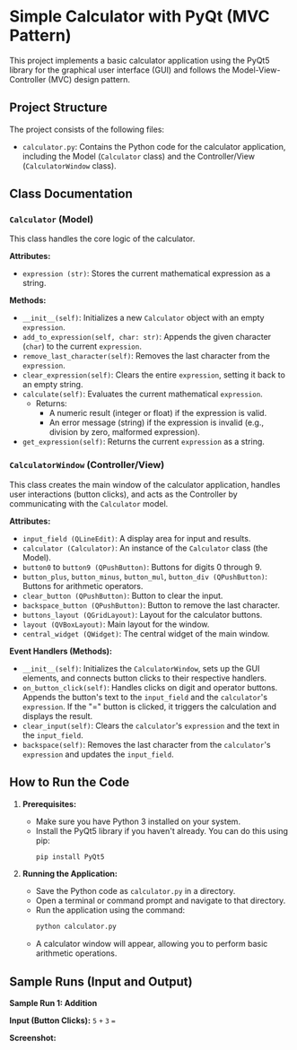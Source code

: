 # Simple Calculator with PyQt (MVC Pattern)

This project implements a basic calculator application using the PyQt5 library for the graphical user interface (GUI) and follows the Model-View-Controller (MVC) design pattern.

## Project Structure

The project consists of the following files:

-   `calculator.py`: Contains the Python code for the calculator application, including the Model (`Calculator` class) and the Controller/View (`CalculatorWindow` class).

## Class Documentation

### `Calculator` (Model)

This class handles the core logic of the calculator.

**Attributes:**

-   `expression (str)`: Stores the current mathematical expression as a string.

**Methods:**

-   `__init__(self)`: Initializes a new `Calculator` object with an empty `expression`.
-   `add_to_expression(self, char: str)`: Appends the given character (`char`) to the current `expression`.
-   `remove_last_character(self)`: Removes the last character from the `expression`.
-   `clear_expression(self)`: Clears the entire `expression`, setting it back to an empty string.
-   `calculate(self)`: Evaluates the current mathematical `expression`.
    -   Returns:
        -   A numeric result (integer or float) if the expression is valid.
        -   An error message (string) if the expression is invalid (e.g., division by zero, malformed expression).
-   `get_expression(self)`: Returns the current `expression` as a string.

### `CalculatorWindow` (Controller/View)

This class creates the main window of the calculator application, handles user interactions (button clicks), and acts as the Controller by communicating with the `Calculator` model.

**Attributes:**

-   `input_field (QLineEdit)`: A display area for input and results.
-   `calculator (Calculator)`: An instance of the `Calculator` class (the Model).
-   `button0` to `button9 (QPushButton)`: Buttons for digits 0 through 9.
-   `button_plus`, `button_minus`, `button_mul`, `button_div (QPushButton)`: Buttons for arithmetic operators.
-   `clear_button (QPushButton)`: Button to clear the input.
-   `backspace_button (QPushButton)`: Button to remove the last character.
-   `buttons_layout (QGridLayout)`: Layout for the calculator buttons.
-   `layout (QVBoxLayout)`: Main layout for the window.
-   `central_widget (QWidget)`: The central widget of the main window.

**Event Handlers (Methods):**

-   `__init__(self)`: Initializes the `CalculatorWindow`, sets up the GUI elements, and connects button clicks to their respective handlers.
-   `on_button_click(self)`: Handles clicks on digit and operator buttons. Appends the button's text to the `input_field` and the `calculator`'s `expression`. If the "=" button is clicked, it triggers the calculation and displays the result.
-   `clear_input(self)`: Clears the `calculator`'s `expression` and the text in the `input_field`.
-   `backspace(self)`: Removes the last character from the `calculator`'s `expression` and updates the `input_field`.

## How to Run the Code

1.  **Prerequisites:**
    -   Make sure you have Python 3 installed on your system.
    -   Install the PyQt5 library if you haven't already. You can do this using pip:
        ```bash
        pip install PyQt5
        ```

2.  **Running the Application:**
    -   Save the Python code as `calculator.py` in a directory.
    -   Open a terminal or command prompt and navigate to that directory.
    -   Run the application using the command:
        ```bash
        python calculator.py
        ```
    -   A calculator window will appear, allowing you to perform basic arithmetic operations.

## Sample Runs (Input and Output)

**Sample Run 1: Addition**

**Input (Button Clicks):** `5` `+` `3` `=`

**Screenshot:**
